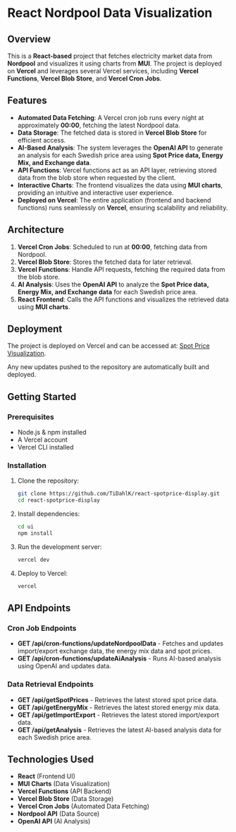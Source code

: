 # React Nordpool Data Visualization

## Overview

This is a **React-based** project that fetches electricity market data from **Nordpool** and visualizes it using charts from **MUI**. The project is deployed on **Vercel** and leverages several Vercel services, including **Vercel Functions**, **Vercel Blob Store**, and **Vercel Cron Jobs**.

## Features

- **Automated Data Fetching**: A Vercel cron job runs every night at approximately **00:00**, fetching the latest Nordpool data.
- **Data Storage**: The fetched data is stored in **Vercel Blob Store** for efficient access.
- **AI-Based Analysis**: The system leverages the **OpenAI API** to generate an analysis for each Swedish price area using **Spot Price data, Energy Mix, and Exchange data**.
- **API Functions**: Vercel functions act as an API layer, retrieving stored data from the blob store when requested by the client.
- **Interactive Charts**: The frontend visualizes the data using **MUI charts**, providing an intuitive and interactive user experience.
- **Deployed on Vercel**: The entire application (frontend and backend functions) runs seamlessly on **Vercel**, ensuring scalability and reliability.

## Architecture

1. **Vercel Cron Jobs**: Scheduled to run at **00:00**, fetching data from Nordpool.
2. **Vercel Blob Store**: Stores the fetched data for later retrieval.
3. **Vercel Functions**: Handle API requests, fetching the required data from the blob store.
4. **AI Analysis**: Uses the **OpenAI API** to analyze the **Spot Price data, Energy Mix, and Exchange data** for each Swedish price area.
5. **React Frontend**: Calls the API functions and visualizes the retrieved data using **MUI charts**.

## Deployment

The project is deployed on Vercel and can be accessed at: [Spot Price Visualization](https://spotprice.tim-made-this.com/).

Any new updates pushed to the repository are automatically built and deployed.

## Getting Started

### Prerequisites

- Node.js & npm installed
- A Vercel account
- Vercel CLI installed

### Installation

1. Clone the repository:
   ```sh
   git clone https://github.com/TiDahlK/react-spotprice-display.git
   cd react-spotprice-display
   ```
2. Install dependencies:
   ```sh
   cd ui
   npm install
   ```
3. Run the development server:
   ```sh
   vercel dev
   ```
4. Deploy to Vercel:
   ```sh
   vercel
   ```

## API Endpoints

### Cron Job Endpoints

- **GET /api/cron-functions/updateNordpoolData** - Fetches and updates import/export exchange data, the energy mix data and spot prices.
- **GET /api/cron-functions/updateAiAnalysis** - Runs AI-based analysis using OpenAI and updates data.

### Data Retrieval Endpoints

- **GET /api/getSpotPrices** - Retrieves the latest stored spot price data.
- **GET /api/getEnergyMix** - Retrieves the latest stored energy mix data.
- **GET /api/getImportExport** - Retrieves the latest stored import/export data.
- **GET /api/getAnalysis** - Retrieves the latest AI-based analysis data for each Swedish price area.

## Technologies Used

- **React** (Frontend UI)
- **MUI Charts** (Data Visualization)
- **Vercel Functions** (API Backend)
- **Vercel Blob Store** (Data Storage)
- **Vercel Cron Jobs** (Automated Data Fetching)
- **Nordpool API** (Data Source)
- **OpenAI API** (AI Analysis)
